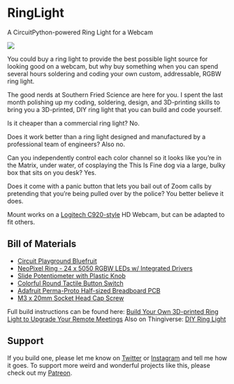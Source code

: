# RingLight
A CircuitPython-powered Ring Light for a Webcam

![](https://github.com/SouthernFriedScientist/RingLight/blob/main/ADT_0431.jpg)

You could buy a ring light to provide the best possible light source for looking good on a webcam, but why buy something when you can spend several hours soldering and coding your own custom, addressable, RGBW ring light.

The good nerds at Southern Fried Science are here for you. I spent the last month polishing up my coding, soldering, design, and 3D-printing skills to bring you a 3D-printed, DIY ring light that you can build and code yourself.

Is it cheaper than a commercial ring light? No.

Does it work better than a ring light designed and manufactured by a professional team of engineers? Also no.

Can you independently control each color channel so it looks like you’re in the Matrix, under water, of cosplaying the This Is Fine dog via a large, bulky box that sits on you desk? Yes.

Does it come with a panic button that lets you bail out of Zoom calls by pretending that you’re being pulled over by the police? You better believe it does.

Mount works on a [Logitech C920-style](https://amzn.to/3aLuoJ2) HD Webcam, but can be adapted to fit others. 


## Bill of Materials
- [Circuit Playground Bluefruit](https://www.adafruit.com/product/4333)
- [NeoPixel Ring - 24 x 5050 RGBW LEDs w/ Integrated Drivers](https://www.adafruit.com/product/2863)
- [Slide Potentiometer with Plastic Knob](https://www.adafruit.com/product/4271)
- [Colorful Round Tactile Button Switch](https://www.adafruit.com/product/1009)
- [Adafruit Perma-Proto Half-sized Breadboard PCB](https://www.adafruit.com/product/1609)
- [M3 x 20mm Socket Head Cap Screw](https://amzn.to/2OdD5E6)

Full build instructions can be found here: [Build Your Own 3D-printed Ring Light to Upgrade Your Remote Meetings](http://www.southernfriedscience.com/build-your-own-3d-printed-ring-light-to-upgrade-your-remote-meetings/)
Also on Thingiverse: [DIY Ring Light](https://www.thingiverse.com/thing:4756441)

## Support

If you build one, please let me know on [Twitter](https://twitter.com/DrAndrewThaler) or [Instagram](https://www.instagram.com/drandrewthaler/) and tell me how it goes. To support more weird and wonderful projects like this, please check out my [Patreon](https://www.patreon.com/Andrew_Thaler).

